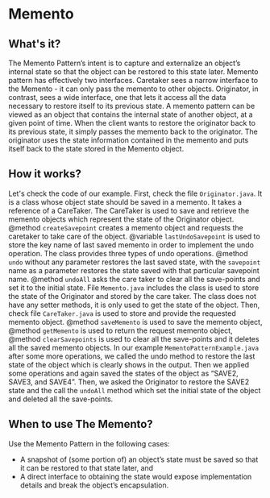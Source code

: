 # Memento

## What's it?
The Memento Pattern’s intent is to capture and externalize an object’s 
internal state so that the object can be restored to this state later.
Memento pattern has effectively two interfaces. Caretaker sees a narrow interface 
to the Memento - it can only pass the memento to other objects. 
Originator, in contrast, sees a wide interface, one that lets it access 
all the data necessary to restore itself to its previous state. A memento pattern
can be viewed as an object that contains the internal state of another 
object, at a given point of time. When the client wants to restore the originator back 
to its previous state, it simply passes the memento back to the originator. 
The originator uses the state information contained in the memento and 
puts itself back to the state stored in the Memento object.

## How it works?
Let's check the code of our example. First, check the file `Originator.java`.
It is a class whose object state should be saved in a memento.
It takes a reference of a CareTaker. The CareTaker is used to save and 
retrieve the memento objects which represent the state of the Originator object.
@method `createSavepoint` creates a memento object and requests the caretaker to take care of the object.
@variable `lastUndoSavepoint` is used to store the key name of last saved 
memento in order to implement the undo operation. The class provides 
three types of undo operations. @method `undo` without any parameter 
restores the last saved state, with the `savepoint` name as a parameter 
restores the state saved with that particular savepoint name. 
@method `undoAll` asks the care taker to clear all the save-points and 
set it to the initial state. File `Memento.java` includes the class 
is used to store the state of the Originator and stored by the care taker.
The class does not have any setter methods, it is only used to get the 
state of the object. Then, check file `CareTaker.java` is used to store 
and provide the requested memento object. @method `saveMemento` is used 
to save the memento object, @method `getMemento` is used to return the 
request memento object, @method `clearSavepoints` is used to clear all 
the save-points and it deletes all the saved memento objects.
In our example `MementoPatternExample.java` after some more operations, 
we called the undo method to restore the last state of the object which 
is clearly shows in the output. Then we applied some operations and again 
saved the states of the object as “SAVE2, SAVE3, and SAVE4”.
Then, we asked the Originator to restore the SAVE2 state and the call 
the `undoAll` method which set the initial state of the object and deleted all the save-points.


## When to use The Memento?
Use the Memento Pattern in the following cases:
- A snapshot of (some portion of) an object’s state must be saved so that it can be restored to that state later, and
- A direct interface to obtaining the state would expose implementation details and break the object’s encapsulation.
